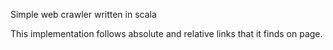 Simple web crawler written in scala

This implementation follows absolute and relative links that it finds on page.
